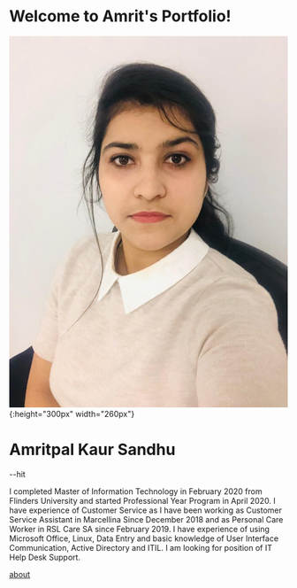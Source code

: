 # Welcome to Amrit's Portfolio!

![](Images/WhatsApp%20Image%202020-11-29%20at%205.15.08%20PM.jpeg){:height="300px" width="260px"} 
# Amritpal Kaur Sandhu
--hit

I completed Master of Information Technology in February 2020 from Flinders University and started Professional Year Program in April 2020. I have experience of Customer Service as I have been working as Customer Service Assistant in Marcellina Since December 2018 and as Personal Care Worker in RSL Care SA since February 2019. I have experience of using Microsoft Office, Linux, Data Entry and basic knowledge of User Interface Communication, Active Directory and ITIL. I am looking for position of IT Help Desk Support.


[about](wiki/home)




